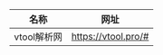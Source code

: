 |    名称    |         网址          |
|:--------:|:-------------------:|
| vtool解析网 | https://vtool.pro/# |


